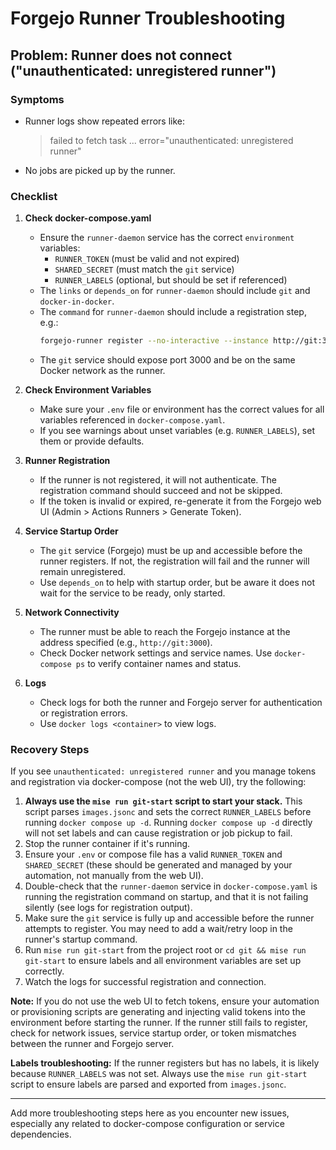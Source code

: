 # Forgejo Runner Troubleshooting

## Problem: Runner does not connect ("unauthenticated: unregistered runner")

### Symptoms
- Runner logs show repeated errors like:
  > failed to fetch task ... error="unauthenticated: unregistered runner"
- No jobs are picked up by the runner.

### Checklist
1. **Check docker-compose.yaml**
   - Ensure the `runner-daemon` service has the correct `environment` variables:
     - `RUNNER_TOKEN` (must be valid and not expired)
     - `SHARED_SECRET` (must match the `git` service)
     - `RUNNER_LABELS` (optional, but should be set if referenced)
   - The `links` or `depends_on` for `runner-daemon` should include `git` and `docker-in-docker`.
   - The `command` for `runner-daemon` should include a registration step, e.g.:
     ```sh
     forgejo-runner register --no-interactive --instance http://git:3000 --token ${RUNNER_TOKEN} --name runner --labels "${RUNNER_LABELS}"
     ```
   - The `git` service should expose port 3000 and be on the same Docker network as the runner.

2. **Check Environment Variables**
   - Make sure your `.env` file or environment has the correct values for all variables referenced in `docker-compose.yaml`.
   - If you see warnings about unset variables (e.g. `RUNNER_LABELS`), set them or provide defaults.

3. **Runner Registration**
   - If the runner is not registered, it will not authenticate. The registration command should succeed and not be skipped.
   - If the token is invalid or expired, re-generate it from the Forgejo web UI (Admin > Actions Runners > Generate Token).

4. **Service Startup Order**
   - The `git` service (Forgejo) must be up and accessible before the runner registers. If not, the registration will fail and the runner will remain unregistered.
   - Use `depends_on` to help with startup order, but be aware it does not wait for the service to be ready, only started.

5. **Network Connectivity**
   - The runner must be able to reach the Forgejo instance at the address specified (e.g., `http://git:3000`).
   - Check Docker network settings and service names. Use `docker-compose ps` to verify container names and status.

6. **Logs**
   - Check logs for both the runner and Forgejo server for authentication or registration errors.
   - Use `docker logs <container>` to view logs.

### Recovery Steps


If you see `unauthenticated: unregistered runner` and you manage tokens and registration via docker-compose (not the web UI), try the following:
   1. **Always use the `mise run git-start` script to start your stack.** This script parses `images.jsonc` and sets the correct `RUNNER_LABELS` before running `docker compose up -d`. Running `docker compose up -d` directly will not set labels and can cause registration or job pickup to fail.
   2. Stop the runner container if it's running.
   3. Ensure your `.env` or compose file has a valid `RUNNER_TOKEN` and `SHARED_SECRET` (these should be generated and managed by your automation, not manually from the web UI).
   4. Double-check that the `runner-daemon` service in `docker-compose.yaml` is running the registration command on startup, and that it is not failing silently (see logs for registration output).
   5. Make sure the `git` service is fully up and accessible before the runner attempts to register. You may need to add a wait/retry loop in the runner's startup command.
   6. Run `mise run git-start` from the project root or `cd git && mise run git-start` to ensure labels and all environment variables are set up correctly.
   7. Watch the logs for successful registration and connection.

**Note:** If you do not use the web UI to fetch tokens, ensure your automation or provisioning scripts are generating and injecting valid tokens into the environment before starting the runner. If the runner still fails to register, check for network issues, service startup order, or token mismatches between the runner and Forgejo server.

**Labels troubleshooting:**
If the runner registers but has no labels, it is likely because `RUNNER_LABELS` was not set. Always use the `mise run git-start` script to ensure labels are parsed and exported from `images.jsonc`.

---

Add more troubleshooting steps here as you encounter new issues, especially any related to docker-compose configuration or service dependencies.
